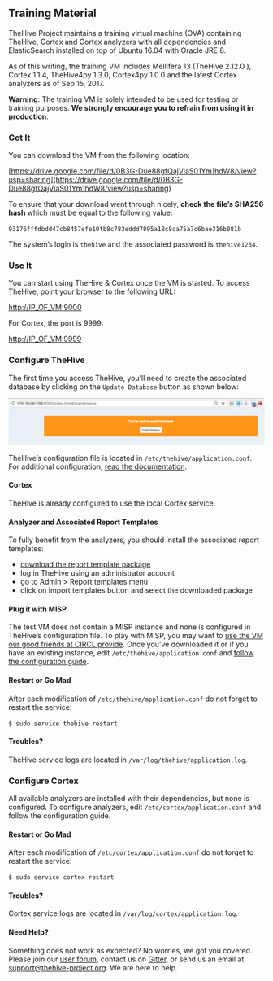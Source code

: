 ## Training Material
TheHive Project maintains a training virtual machine (OVA) containing TheHive, Cortex and Cortex analyzers with all dependencies and ElasticSearch installed on top of Ubuntu 16.04 with Oracle JRE 8.

As of this writing, the training VM includes Mellifera 13 (TheHive 2.12.0 ), Cortex 1.1.4, TheHive4py 1.3.0, Cortex4py 1.0.0 and the latest Cortex analyzers as of Sep 15, 2017.

**Warning**: The training VM is solely intended to be used for testing or training purposes. **We strongly encourage you to refrain from using it in production**.

### Get It

You can download the VM from the following location:

[https://drive.google.com/file/d/0B3G-Due88gfQajViaS01Ym1hdW8/view?usp=sharing](https://drive.google.com/file/d/0B3G-Due88gfQajViaS01Ym1hdW8/view?usp=sharing)

To ensure that your download went through nicely, **check the file’s SHA256 hash** which must be equal to the following value:


`93176fffdbdd47cb8457efe10fb8c783eddd7895a18c8ca75a7c6bae316b081b`

The system’s login is `thehive` and the associated password is `thehive1234`.

### Use It

You can start using TheHive & Cortex once the VM is started. To access TheHive, point your browser to the following URL:

[http://IP_OF_VM:9000](http://IP_OF_VM:9000)

For Cortex, the port is 9999:

[http://IP_OF_VM:9999](http://IP_OF_VM:9999)

### Configure TheHive

The first time you access TheHive, you’ll need to create the associated database by clicking on the `Update Database` button as shown below:

![](images/thehive-first-access_screenshot.png)

TheHive’s configuration file is located in `/etc/thehive/application.conf`. For additional configuration, [read the documentation](https://github.com/CERT-BDF/TheHiveDocs).

#### Cortex

TheHive is already configured to use the local Cortex service.

#### Analyzer and Associated Report Templates

To fully benefit from the analyzers, you should install the associated report templates:

- [download the report template package](https://dl.bintray.com/cert-bdf/thehive/report-templates.zip)
- log in TheHive using an administrator account
- go to Admin > Report templates menu
- click on Import templates button and select the downloaded package


#### Plug it with MISP

The test VM does not contain a MISP instance and none is configured in TheHive’s configuration file.  To play with MISP, you may want to [use the VM our good friends at CIRCL provide](https://www.circl.lu/services/misp-training-materials/).  Once you’ve downloaded it or if you have an existing instance, edit `/etc/thehive/application.conf` and [follow the configuration guide](https://github.com/CERT-BDF/TheHiveDocs/blob/master/admin/configuration.md#7-misp).

#### Restart or Go Mad

After each modification of `/etc/thehive/application.conf` do not forget to restart the service:

`$ sudo service thehive restart`

#### Troubles?

TheHive service logs are located in `/var/log/thehive/application.log`.

### Configure Cortex

All available analyzers are installed with their dependencies, but none is configured. To configure analyzers, edit `/etc/cortex/application.conf` and follow the configuration guide.

#### Restart or Go Mad

After each modification of `/etc/cortex/application.conf` do not forget to restart the service:

`$ sudo service cortex restart`

#### Troubles?

Cortex service logs are located in `/var/log/cortex/application.log`.

#### Need Help?

Something does not work as expected? No worries, we got you covered. Please join our  [user forum](https://groups.google.com/a/thehive-project.org/forum/#!forum/users), contact us on [Gitter](https://gitter.im/TheHive-Project/TheHive), or send us an email at [support@thehive-project.org](mailto:support@thehive-project.org). We are here to help.